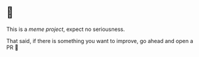# 👋

This is a _meme project_, expect no seriousness.

That said, if there is something you want to improve, go ahead and open a PR 🚀
